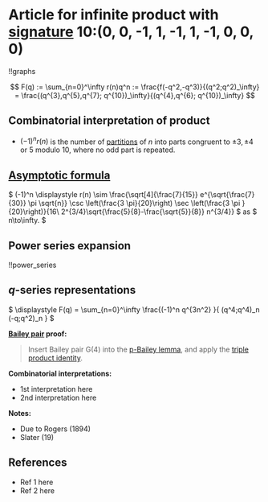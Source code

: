 # Article for infinite product with [signature](../product_signature.html) 10:(0, 0, -1, 1, -1, 1, -1, 0, 0, 0)

!!graphs

$$ F(q) := \sum_{n=0}^\infty r(n)q^n := \frac{f(-q^2,-q^3)}{(q^2;q^2)_\infty} = \frac{(q^{3},q^{5},q^{7}; q^{10})_\infty}{(q^{4},q^{6}; q^{10})_\infty} $$

## Combinatorial interpretation of product

- $(-1)^n r(n)$ is the number of [partitions](../partitions.html#integer_partitions) of $n$ into parts congruent to $\pm 3, \pm 4$ or $5$ modulo 10, where no odd part is repeated.

## [Asymptotic formula](../asymptotics.html)

$ (-1)^n \displaystyle r(n) \sim \frac{\sqrt[4]{\frac{7}{15}} e^{\sqrt{\frac{7}{30}} \pi  \sqrt{n}} \csc \left(\frac{3 \pi}{20}\right) \sec \left(\frac{3 \pi }{20}\right)}{16\ 2^{3/4}\sqrt{\frac{5}{8}-\frac{\sqrt{5}}{8}} n^{3/4}} $ as $ n\to\infty. $

## Power series expansion

!!power_series

## $q$-series representations

$ \displaystyle F(q) = \sum_{n=0}^\infty \frac{(-1)^n q^{3n^2} }{ (q^4;q^4)_n (-q;q^2)_n } $

**[Bailey pair](../Bailey_pairs.html) proof:**
> Insert Bailey pair G(4) into the [p-Bailey lemma](../Bailey_pairs.html#p_Bailey_lemma), and apply the [triple product identity](../q-series.html#triple_product).


**Combinatorial interpretations:**
- 1st interpretation here
- 2nd interpretation here
    
**Notes:**
- Due to Rogers (1894)
- Slater (19)

    
## References
- Ref 1 here
- Ref 2 here
